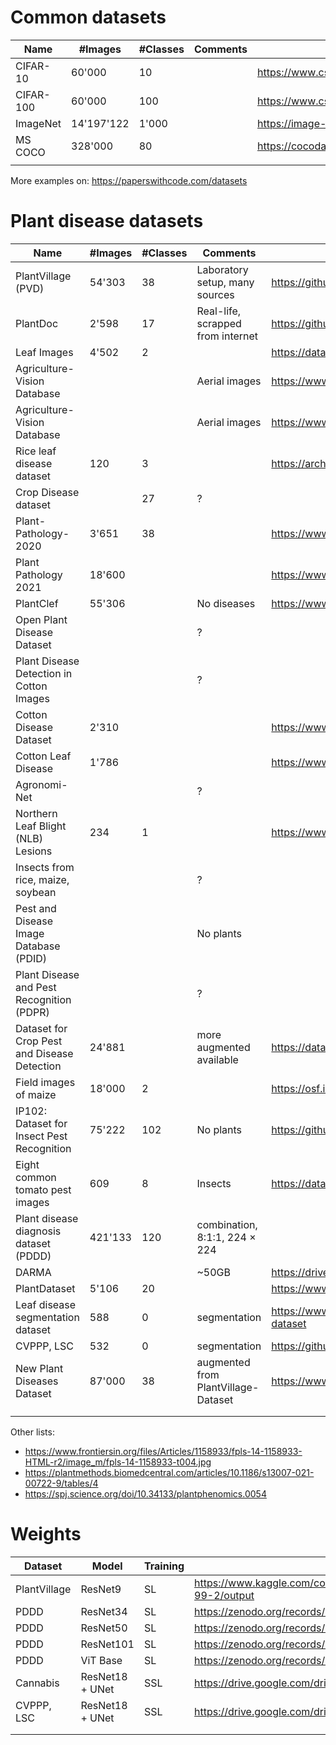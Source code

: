 # Common datasets

| Name      | #Images    | #Classes | Comments | Links                                       |
| --------- | ---------- | -------- | -------- | ------------------------------------------- |
| CIFAR-10  | 60'000     | 10       |          | https://www.cs.toronto.edu/~kriz/cifar.html |
| CIFAR-100 | 60'000     | 100      |          | https://www.cs.toronto.edu/~kriz/cifar.html |
| ImageNet  | 14'197'122 | 1'000    |          | https://image-net.org/index.php             |
| MS COCO   | 328'000    | 80       |          | https://cocodataset.org/                    |
|           |            |          |          |                                             |

More examples on: https://paperswithcode.com/datasets

# Plant disease datasets

| Name                                        | #Images | #Classes | Comments                            | Link                                                                             |
| ------------------------------------------- | ------- | -------- | ----------------------------------- | -------------------------------------------------------------------------------- |
| PlantVillage (PVD)                          | 54'303  | 38       | Laboratory setup, many sources      | https://github.com/spMohanty/PlantVillage-Dataset                                |
| PlantDoc                                    | 2'598   | 17       | Real-life, scrapped from internet   | https://github.com/pratikkayal/PlantDoc-Dataset                                  |
| Leaf Images                                 | 4'502   | 2        |                                     | https://data.mendeley.com/datasets/hb74ynkjcn/1                                  |
| Agriculture-Vision Database                 |         |          | Aerial images                       | https://www.agriculture-vision.com/agriculture-vision-2020/dataset               |
| Agriculture-Vision Database                 |         |          | Aerial images                       | https://www.agriculture-vision.com/agriculture-vision-2021/dataset-2021          |
| Rice leaf disease dataset                   | 120     | 3        |                                     | https://archive.ics.uci.edu/ml/datasets/Rice+Leaf+Diseases                       |
| Crop Disease dataset                        |         | 27       | ?                                   |                                                                                  |
| Plant-Pathology-2020                        | 3'651   | 38       |                                     | https://www.kaggle.com/c/plant-pathology-2020-fgvc7/data                         |
| Plant Pathology 2021                        | 18'600  |          |                                     | https://www.kaggle.com/competitions/plant-pathology-2021-fgvc8/data              |
| PlantClef                                   | 55'306  |          | No diseases                         | https://www.aicrowd.com/clef_tasks/83/task_dataset_files?challenge_id=1009       |
| Open Plant Disease Dataset                  |         |          | ?                                   |                                                                                  |
| Plant Disease Detection in Cotton Images    |         |          | ?                                   |                                                                                  |
| Cotton Disease Dataset                      | 2'310   |          |                                     | https://www.kaggle.com/datasets/janmejaybhoi/cotton-disease-dataset              |
| Cotton Leaf Disease                         | 1'786   |          |                                     | https://www.kaggle.com/datasets/raaavan/cottonleafinfection                      |
| Agronomi-Net                                |         |          | ?                                   |                                                                                  |
| Northern Leaf Blight (NLB) Lesions          | 234     | 1        |                                     | https://www.scidb.cn/en/c/p00001                                                 |
| Insects from rice, maize, soybean           |         |          | ?                                   |                                                                                  |
| Pest and Disease Image Database (PDID)      |         |          | No plants                           |                                                                                  |
| Plant Disease and Pest Recognition (PDPR)   |         |          | ?                                   |                                                                                  |
| Dataset for Crop Pest and Disease Detection | 24'881  |          | more augmented available            | https://data.mendeley.com/datasets/bwh3zbpkpv/1                                  |
| Field images of maize                       | 18'000  | 2        |                                     | https://osf.io/p67rz/                                                            |
| IP102: Dataset for Insect Pest Recognition  | 75'222  | 102      | No plants                           | https://github.com/xpwu95/IP102                                                  |
| Eight common tomato pest images             | 609     | 8        | Insects                             | https://data.mendeley.com/datasets/s62zm6djd2/1                                  |
| Plant disease diagnosis dataset (PDDD)      | 421'133 | 120      | combination, 8:1:1, 224 × 224       |                                                                                  |
| DARMA                                       |         |          | ~50GB                               | https://drive.google.com/drive/folders/13bOuB7U15CgYMm1vrd0jgtOXFwMlHqXf         |
| PlantDataset                                | 5'106   | 20       |                                     | https://www.kaggle.com/datasets/duggudurgesh/plantdataset                        |
| Leaf disease segmentation dataset           | 588     | 0        | segmentation                        | https://www.kaggle.com/datasets/fakhrealam9537/leaf-disease-segmentation-dataset |
| CVPPP, LSC                                  | 532     | 0        | segmentation                        | https://github.com/lxfhfut/Self-Supervised-Leaf-Segmentation                     |
| New Plant Diseases Dataset                  | 87'000  | 38       | augmented from PlantVillage-Dataset | https://www.kaggle.com/datasets/vipoooool/new-plant-diseases-dataset/data        |
|                                             |
|                                             |         |          |                                     |                                                                                  |

Other lists:

- https://www.frontiersin.org/files/Articles/1158933/fpls-14-1158933-HTML-r2/image_m/fpls-14-1158933-t004.jpg
- https://plantmethods.biomedcentral.com/articles/10.1186/s13007-021-00722-9/tables/4
- https://spj.science.org/doi/10.34133/plantphenomics.0054

# Weights

| Dataset      | Model           | Training | Link                                                                                     |
| ------------ | --------------- | -------- | ---------------------------------------------------------------------------------------- |
| PlantVillage | ResNet9         | SL       | https://www.kaggle.com/code/atharvaingle/plant-disease-classification-resnet-99-2/output |
| PDDD         | ResNet34        | SL       | https://zenodo.org/records/7890438                                                       |
| PDDD         | ResNet50        | SL       | https://zenodo.org/records/7890438                                                       |
| PDDD         | ResNet101       | SL       | https://zenodo.org/records/7890438                                                       |
| PDDD         | ViT Base        | SL       | https://zenodo.org/records/7890438                                                       |
| Cannabis     | ResNet18 + UNet | SSL      | https://drive.google.com/drive/folders/1zJBUnGh_A0xd4VZgkzx9ShC1XZ0ALaB6                 |
| CVPPP, LSC   | ResNet18 + UNet | SSL      | https://drive.google.com/drive/folders/1zJBUnGh_A0xd4VZgkzx9ShC1XZ0ALaB6                 |
|              |                 |          |                                                                                          |
|              |                 |          |                                                                                          |
